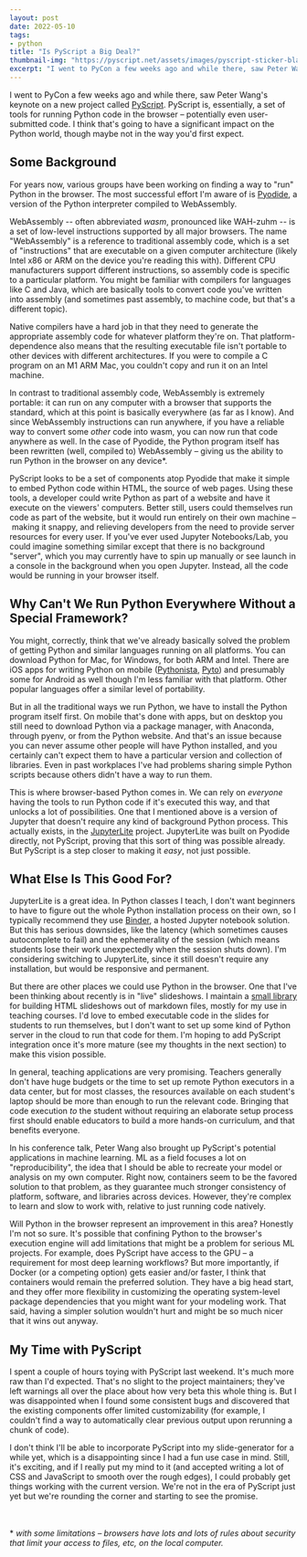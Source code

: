 ```yaml
---
layout: post
date: 2022-05-10
tags:
- python
title: "Is PyScript a Big Deal?"
thumbnail-img: "https://pyscript.net/assets/images/pyscript-sticker-black.svg"
excerpt: "I went to PyCon a few weeks ago and while there, saw Peter Wang's keynote on a new project called PyScript. I think that's going to have a significant impact on the Python world, though maybe not in the way you'd first expect."
---
```


I went to PyCon a few weeks ago and while there, saw Peter Wang's keynote on a new project called [PyScript](https://pyscript.net).
PyScript is, essentially, a set of tools for running Python code in the browser – potentially even user-submitted code.
I think that's going to have a significant impact on the Python world, though maybe not in the way you'd first expect.

## Some Background

For years now, various groups have been working on finding a way to "run" Python in the browser.
The most successful effort I'm aware of is [Pyodide](https://pyodide.org/en/stable/), a version of the Python interpreter compiled to WebAssembly.

WebAssembly -- often abbreviated *wasm*, pronounced like WAH-zuhm -- is a set of low-level instructions  supported by all major browsers.
The name "WebAssembly" is a reference to traditional assembly code, which is a set of "instructions" that are executable on a given computer architecture (likely Intel x86 or ARM on the device you're reading this with).
Different CPU manufacturers support different instructions, so assembly code is specific to a particular platform.
You might be familiar with compilers for languages like C and Java, which are basically tools to convert code you've written into assembly (and sometimes past assembly, to machine code, but that's a different topic).

Native compilers have a hard job in that they need to generate the appropriate assembly code for whatever platform they're on.
That platform-dependence also means that the resulting executable file isn't portable to other devices with different architectures.
If you were to compile a C program on an M1 ARM Mac, you couldn't copy and run it on an Intel machine.

In contrast to traditional assembly code, WebAssembly is extremely portable: it can run on any computer with a browser that supports the standard, which at this point is basically everywhere (as far as I know).
And since WebAssembly instructions can run anywhere, if you have a reliable way to convert some *other* code into wasm, you can now run that code anywhere as well.
In the case of Pyodide, the Python program itself has been rewritten (well, compiled to) WebAssembly – giving us the ability to run Python in the browser on any device\*.

PyScript looks to be a set of components atop Pyodide that make it simple to embed Python code within HTML, the source of web pages.
Using these tools, a developer could write Python as part of a website and have it execute on the viewers' computers.
Better still, users could themselves run code as part of the website, but it would run entirely on their own machine – making it snappy, and relieving developers from the need to provide server resources for every user.
If you've ever used Jupyter Notebooks/Lab, you could imagine something similar except that there is no background "server", which you may currently have to spin up manually or see launch in a console in the background when you open Jupyter.
Instead, all the code would be running in your browser itself.

## Why Can't We Run Python Everywhere Without a Special Framework?

You might, correctly, think that we've already basically solved the problem of getting Python and similar languages running on all platforms.
You can download Python for Mac, for Windows, for both ARM and Intel.
There are iOS apps for writing Python on mobile ([Pythonista](https://omz-software.com/pythonista/index.html), [Pyto](https://pyto.app)) and presumably some for Android as well though I'm less familiar with that platform.
Other popular languages offer a similar level of portability.

But in all the traditional ways we run Python, we have to install the Python program itself first.
On mobile that's done with apps, but on desktop you still need to download Python via a package manager, with Anaconda, through pyenv, or from the Python website.
And that's an issue because you can never assume other people will have Python installed, and you certainly can't expect them to have a particular version and collection of libraries.
Even in past workplaces I've had problems sharing simple Python scripts because others didn't have a way to run them.

This is where browser-based Python comes in.
We can rely on *everyone* having the tools to run Python code if it's executed this way, and that unlocks a lot of possibilities.
One that I mentioned above is a version of Jupyter that doesn't require any kind of background Python process.
This actually exists, in the [JupyterLite](https://jupyterlite.readthedocs.io/en/latest/) project.
JupyterLite was built on Pyodide directly, not PyScript, proving that this sort of thing was possible already.
But PyScript is a step closer to making it *easy*, not just possible.

## What Else Is This Good For?

JupyterLite is a great idea.
In Python classes I teach, I don't want beginners to have to figure out the whole Python installation process on their own, so I typically recommend they use [Binder](https://mybinder.org), a hosted Jupyter notebook solution.
But this has serious downsides, like the latency (which sometimes causes autocomplete to fail) and the ephemerality of the session (which means students lose their work unexpectedly when the session shuts down).
I'm considering switching to JupyterLite, since it still doesn't require any installation, but would be responsive and permanent.

But there are other places we could use Python in the browser.
One that I've been thinking about recently is in "live" slideshows.
I maintain a [small library](https://premark.readthedocs.io/en/latest/) for building HTML slideshows out of markdown files, mostly for my use in teaching courses.
I'd love to embed executable code in the slides for students to run themselves, but I don't want to set up some kind of Python server in the cloud to run that code for them.
I'm hoping to add PyScript integration once it's more mature (see my thoughts in the next section) to make this vision possible.

In general, teaching applications are very promising.
Teachers generally don't have huge budgets or the time to set up remote Python executors in a data center, but for most classes, the resources available on each student's laptop should be more than enough to run the relevant code.
Bringing that code execution *to* the student without requiring an elaborate setup process first should enable educators to build a more hands-on curriculum, and that benefits everyone.

In his conference talk, Peter Wang also brought up PyScript's potential applications in machine learning.
ML as a field focuses a lot on "reproducibility", the idea that I should be able to recreate your model or analysis on my own computer.
Right now, containers seem to be the favored solution to that problem, as they guarantee much stronger consistency of platform, software, and libraries across devices.
However, they're complex to learn and slow to work with, relative to just running code natively.

Will Python in the browser represent an improvement in this area?
Honestly I'm not so sure.
It's possible that confining Python to the browser's execution engine will add limitations that might be a problem for serious ML projects.
For example, does PyScript have access to the GPU – a requirement for most deep learning workflows?
But more importantly, if Docker (or a competing option) gets easier and/or faster, I think that containers would remain the preferred solution.
They have a big head start, and they offer more flexibility in customizing the operating system-level package dependencies that you might want for your modeling work.
That said, having a simpler solution wouldn't hurt and might be so much nicer that it wins out anyway.


## My Time with PyScript

I spent a couple of hours toying with PyScript last weekend.
It's much more raw than I'd expected.
That's no slight to the project maintainers; they've left warnings all over the place about how very beta this whole thing is.
But I was disappointed when I found some consistent bugs and discovered that the existing components offer limited customizability (for example, I couldn't find a way to automatically clear previous output upon rerunning a chunk of code).

I don't think I'll be able to incorporate PyScript into my slide-generator for a while yet, which is a disappointing since I had a fun use case in mind.
Still, it's exciting, and if I really put my mind to it (and accepted writing a lot of CSS and JavaScript to smooth over the rough edges), I could probably get things working with the current version.
We're not in the era of PyScript just yet but we're rounding the corner and starting to see the promise.


<br><br>
\* *with some limitations – browsers have lots and lots of rules about security that limit your access to files, etc, on the local computer.*
